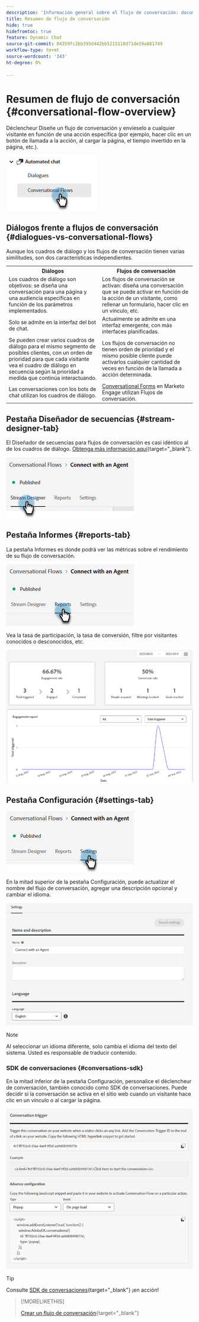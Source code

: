```yaml
---
description: 'Información general sobre el flujo de conversación: documentos de Marketo, documentación del producto'
title: Resumen de flujo de conversación
hide: true
hidefromtoc: true
feature: Dynamic Chat
source-git-commit: 04359fc2bb395d442bb5215118d71de59a881749
workflow-type: tm+mt
source-wordcount: '343'
ht-degree: 0%

---
```


# Resumen de flujo de conversación {#conversational-flow-overview}

Déclencheur Diseñe un flujo de conversación y envíeselo a cualquier visitante en función de una acción específica (por ejemplo, hacer clic en un botón de llamada a la acción, al cargar la página, el tiempo invertido en la página, etc.).

![](assets/conversational-flow-overview-1.png)

## Diálogos frente a flujos de conversación {#dialogues-vs-conversational-flows}

Aunque los cuadros de diálogo y los flujos de conversación tienen varias similitudes, son dos características independientes.

<table style="table-layout:auto"> 
 <tbody> 
  <tr> 
   <th style="width:50%">Diálogos</th> 
   <th style="width:50%">Flujos de conversación</th>
  </tr> 
  <tr> 
   <td>Los cuadros de diálogo son objetivos: se diseña una conversación para una página y una audiencia específicas en función de los parámetros implementados.</td> 
   <td>Los flujos de conversación se activan: diseña una conversación que se puede activar en función de la acción de un visitante, como rellenar un formulario, hacer clic en un vínculo, etc.</td>
  </tr>
   <tr> 
   <td>Solo se admite en la interfaz del bot de chat.</td> 
   <td>Actualmente se admite en una interfaz emergente, con más interfaces planificadas.</td>
  </tr>
  </tr>
   <tr> 
   <td>Se pueden crear varios cuadros de diálogo para el mismo segmento de posibles clientes, con un orden de prioridad para que cada visitante vea el cuadro de diálogo en secuencia según la prioridad a medida que continúa interactuando.</td> 
   <td>Los flujos de conversación no tienen orden de prioridad y el mismo posible cliente puede activarlos cualquier cantidad de veces en función de la llamada a acción determinada.</td>
  </tr>
  <tr>
   <td>Las conversaciones con los bots de chat utilizan los cuadros de diálogo.</td>
   <td><a href="/help/marketo/product-docs/demand-generation/dynamic-chat-two/automated-chat/conversational-flow-settings-for-marketo-engage-forms.md" target="_blank">Conversational Forms</a> en Marketo Engage utilizan Flujos de conversación.</td>
  </tr>
 </tbody> 
</table>

## Pestaña Diseñador de secuencias {#stream-designer-tab}

El Diseñador de secuencias para flujos de conversación es casi idéntico al de los cuadros de diálogo. [Obtenga más información aquí](/help/marketo/product-docs/demand-generation/dynamic-chat-two/automated-chat/stream-designer.md){target="_blank"}.

![](assets/conversational-flow-overview-2.png)

## Pestaña Informes {#reports-tab}

La pestaña Informes es donde podrá ver las métricas sobre el rendimiento de su flujo de conversación.

![](assets/conversational-flow-overview-3.png)

Vea la tasa de participación, la tasa de conversión, filtre por visitantes conocidos o desconocidos, etc.

![](assets/conversational-flow-overview-4.png)

## Pestaña Configuración {#settings-tab}

![](assets/conversational-flow-overview-5.png)

En la mitad superior de la pestaña Configuración, puede actualizar el nombre del flujo de conversación, agregar una descripción opcional y cambiar el idioma.

![](assets/conversational-flow-overview-6.png)

>[!NOTE]
>
>Al seleccionar un idioma diferente, solo cambia el idioma del texto del sistema. Usted es responsable de traducir contenido.

### SDK de conversaciones {#conversations-sdk}

En la mitad inferior de la pestaña Configuración, personalice el déclencheur de conversación, también conocido como SDK de conversaciones. Puede decidir si la conversación se activa en el sitio web cuando un visitante hace clic en un vínculo o al cargar la página.

![](assets/conversational-flow-overview-7.png)

>[!TIP]
>
>Consulte [SDK de conversaciones](https://experienceleague.adobe.com/tools/marketo-dynamic-chatbot/conversations-sdk/){target="_blank"} ¡en acción!

>[!MORELIKETHIS]
>
>[Crear un flujo de conversación](/help/marketo/product-docs/demand-generation/dynamic-chat-two/automated-chat/create-a-conversational-flow.md){target="_blank"}

